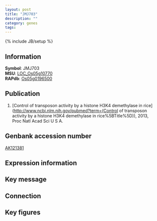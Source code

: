 ```yaml
---
layout: post
title: "JMJ703"
description: ""
category: genes
tags: 
---
```

{% include JB/setup %}

## Information
__Symbol__: JMJ703  
__MSU__: [LOC_Os05g10770](http://rice.plantbiology.msu.edu/cgi-bin/ORF_infopage.cgi?orf=LOC_Os05g10770)  
__RAPdb__: [Os05g0196500](http://rapdb.dna.affrc.go.jp/viewer/gbrowse_details/irgsp1?name=Os05g0196500)  

## Publication
1. [Control of transposon activity by a histone H3K4 demethylase in rice](http://www.ncbi.nlm.nih.gov/pubmed?term=(Control of transposon activity by a histone H3K4 demethylase in rice%5BTitle%5D)), 2013, Proc Natl Acad Sci U S A.

## Genbank accession number
[AK121381](http://www.ncbi.nlm.nih.gov/nuccore/AK121381)

## Expression information

## Key message

## Connection

## Key figures


